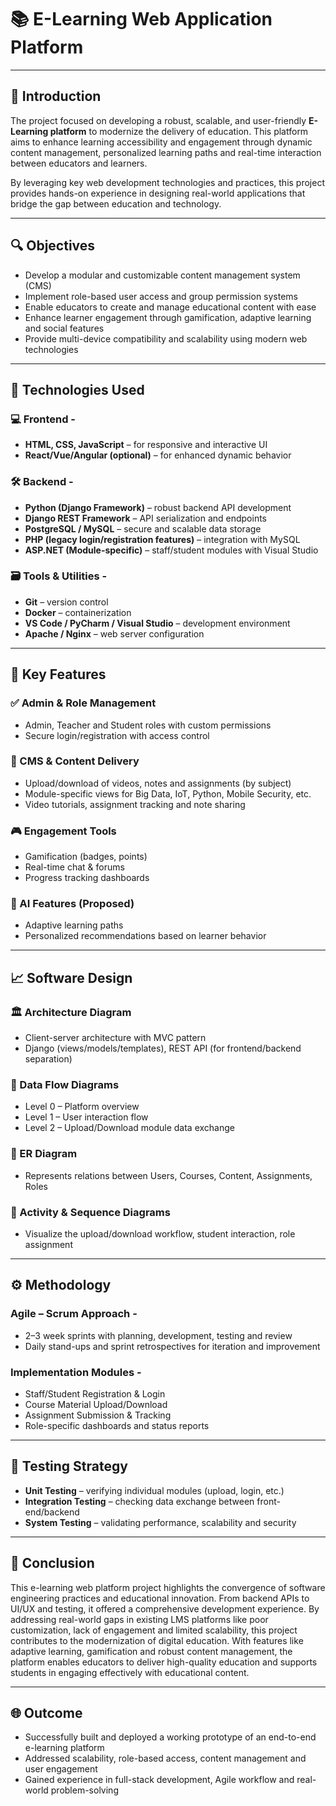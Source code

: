 # 📚 E-Learning Web Application Platform

---

## 📘 Introduction

The project focused on developing a robust, scalable, and user-friendly **E-Learning platform** to modernize the delivery of education. This platform aims to enhance learning accessibility and engagement through dynamic content management, personalized learning paths and real-time interaction between educators and learners.

By leveraging key web development technologies and practices, this project provides hands-on experience in designing real-world applications that bridge the gap between education and technology.

---

## 🔍 Objectives

- Develop a modular and customizable content management system (CMS)
- Implement role-based user access and group permission systems
- Enable educators to create and manage educational content with ease
- Enhance learner engagement through gamification, adaptive learning and social features
- Provide multi-device compatibility and scalability using modern web technologies

---

## 🔧 Technologies Used

### 💻 Frontend -
- **HTML, CSS, JavaScript** – for responsive and interactive UI
- **React/Vue/Angular (optional)** – for enhanced dynamic behavior

### 🛠 Backend -
- **Python (Django Framework)** – robust backend API development
- **Django REST Framework** – API serialization and endpoints
- **PostgreSQL / MySQL** – secure and scalable data storage
- **PHP (legacy login/registration features)** – integration with MySQL
- **ASP.NET (Module-specific)** – staff/student modules with Visual Studio

### 🗃 Tools & Utilities -
- **Git** – version control
- **Docker** – containerization
- **VS Code / PyCharm / Visual Studio** – development environment
- **Apache / Nginx** – web server configuration

---

## 🧠 Key Features

### ✅ Admin & Role Management
- Admin, Teacher and Student roles with custom permissions
- Secure login/registration with access control

### 📂 CMS & Content Delivery
- Upload/download of videos, notes and assignments (by subject)
- Module-specific views for Big Data, IoT, Python, Mobile Security, etc.
- Video tutorials, assignment tracking and note sharing

### 🎮 Engagement Tools
- Gamification (badges, points)
- Real-time chat & forums
- Progress tracking dashboards

### 🤖 AI Features (Proposed)
- Adaptive learning paths
- Personalized recommendations based on learner behavior

---

## 📈 Software Design

### 🏛 Architecture Diagram
- Client-server architecture with MVC pattern
- Django (views/models/templates), REST API (for frontend/backend separation)

### 🔁 Data Flow Diagrams
- Level 0 – Platform overview
- Level 1 – User interaction flow
- Level 2 – Upload/Download module data exchange

### 📘 ER Diagram
- Represents relations between Users, Courses, Content, Assignments, Roles

### 🔄 Activity & Sequence Diagrams
- Visualize the upload/download workflow, student interaction, role assignment

---

## ⚙️ Methodology

### Agile – Scrum Approach -
- 2–3 week sprints with planning, development, testing and review
- Daily stand-ups and sprint retrospectives for iteration and improvement

### Implementation Modules -
- Staff/Student Registration & Login
- Course Material Upload/Download
- Assignment Submission & Tracking
- Role-specific dashboards and status reports

---

## 🧪 Testing Strategy

- **Unit Testing** – verifying individual modules (upload, login, etc.)
- **Integration Testing** – checking data exchange between front-end/backend
- **System Testing** – validating performance, scalability and security

---

## 🧾 Conclusion

This e-learning web platform project highlights the convergence of software engineering practices and educational innovation. From backend APIs to UI/UX and testing, it offered a comprehensive development experience. By addressing real-world gaps in existing LMS platforms like poor customization, lack of engagement and limited scalability, this project contributes to the modernization of digital education.
With features like adaptive learning, gamification and robust content management, the platform enables educators to deliver high-quality education and supports students in engaging effectively with educational content.

---

## 🌐 Outcome

- Successfully built and deployed a working prototype of an end-to-end e-learning platform
- Addressed scalability, role-based access, content management and user engagement
- Gained experience in full-stack development, Agile workflow and real-world problem-solving
